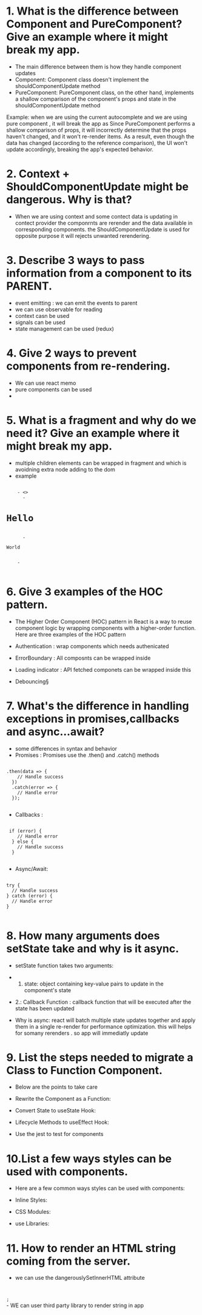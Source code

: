 # 1. What is the difference between Component and PureComponent? Give an example where it might break my app.
 - The main difference between them is how they handle component updates
 - Component:  Component class doesn't implement the shouldComponentUpdate method
 - PureComponent: PureComponent class, on the other hand, implements a shallow comparison of the component's props and state in the shouldComponentUpdate method

Example: when we are using the current autocomplete  and we are using pure component , it will break the app as Since PureComponent performs a shallow comparison of props, it will incorrectly determine that the props haven't changed, and it won't re-render items. As a result, even though the data has changed (according to the reference comparison), the UI won't update accordingly, breaking the app's expected behavior.


# 2. Context + ShouldComponentUpdate might be dangerous. Why is that?

 - When we are using context and some contect data is updating in contect provider the componrnts are rerender and the data available in corresponding components. the ShouldComponentUpdate is used for opposite purpose it will rejects unwanted rerendering.

# 3. Describe 3 ways to pass information from a component to its PARENT.

- event emitting : we can emit the events to parent
- we can use observable for reading
- context casn be used
- signals can be used
- state management can be used (redux)


# 4. Give 2 ways to prevent components from re-rendering.

 - We can use react memo
 - pure components can be used
 - 



# 5. What is a fragment and why do we need it? Give an example where it might break my app.

 - multiple children elements  can be wrapped in fragment and which is avoidning extra node adding to the dom
 - example
 <code>
    - <>
      - <h1>Hello</h1>
      - <p>World</p>
    - </>
 </code>


# 6. Give 3 examples of the HOC pattern.
 - The Higher Order Component (HOC) pattern in React is a way to reuse component logic by wrapping components with a higher-order function. Here are three examples of the HOC pattern

  - Authentication : wrap components which needs authenicated
  - ErrorBoundary : All composnts can be wrapped inside 
  - Loading indicator : API fetched componets can be wrapped inside this
  - Debouncing§


# 7. What's the difference in handling exceptions in promises,callbacks and async...await?

 - some differences in syntax and behavior
 - Promises : Promises use the .then() and .catch() methods
 <code>
.then(data => {
    // Handle success
  })
  .catch(error => {
    // Handle error
  });
 </code>

 - Callbacks : 
 <code>
 if (error) {
    // Handle error
  } else {
    // Handle success
  }
 </code>

 - Async/Await:
 <code>
try {
  // Handle success
} catch (error) {
  // Handle error
}
 </code>

# 8. How many arguments does setState take and why is it async.

- setState function takes two arguments:
 - 1. state: object containing key-value pairs to update in the component's state
 - 2.: Callback Function : callback function that will be executed after the state has been updated 

 - Why is async: react will  batch multiple state updates together and apply them in a single re-render for performance optimization. this will helps for somany rerenders . so app will immediatly update


# 9. List the steps needed to migrate a Class to Function Component.

- Below are the points to take care

- Rewrite the Component as a Function:
- Convert State to useState Hook:
- Lifecycle Methods to useEffect Hook:
- Use the jest to test  for components


# 10.List a few ways styles can be used with components.

- Here are a few common ways styles can be used with components:

- Inline Styles:
- CSS Modules:
- use Libraries: 

# 11. How to render an HTML string coming from the server.
- we can use the dangerouslySetInnerHTML attribute
<code>
        <div dangerouslySetInnerHTML={{ __html: string from the server }} />;
</code>
- WE can user third party library to render string in app


